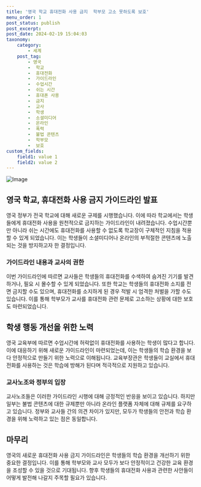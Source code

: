 ```yaml
---
title: '영국 학교 휴대전화 사용 금지  학부모 고소 못하도록 보호'
menu_order: 1
post_status: publish
post_excerpt: 
post_date: 2024-02-19 15:04:03
taxonomy:
    category:
        - 세계
    post_tag:
        - 영국
        -  학교
        -  휴대전화
        -  가이드라인
        -  수업시간
        -  쉬는 시간
        -  휴대폰 사용
        -  금지
        -  교사
        -  학생
        -  소셜미디어
        -  온라인
        -  폭력
        -  불법 콘텐츠
        -  학부모
        -  보호
custom_fields:
    field1: value 1
    field2: value 2
---
```


![Image](https://imgnews.pstatic.net/image/009/2024/02/19/0005260355_001_20240219104810661.jpg?type=w647)

## 영국 학교, 휴대전화 사용 금지 가이드라인 발표
영국 정부가 전국 학교에 대해 새로운 규제를 시행했습니다. 이에 따라 학교에서는 학생들에게 휴대전화 사용을 원천적으로 금지하는 가이드라인이 내려졌습니다. 수업시간뿐만 아니라 쉬는 시간에도 휴대전화를 사용할 수 없도록 학교장이 구체적인 지침을 적용할 수 있게 되었습니다. 이는 학생들이 소셜미디어나 온라인의 부적절한 콘텐츠에 노출되는 것을 방지하고자 한 결정입니다.
### 가이드라인 내용과 교사의 권한
이번 가이드라인에 따르면 교사들은 학생들의 휴대전화를 수색하여 숨겨진 기기를 발견하거나, 필요 시 몰수할 수 있게 되었습니다. 또한 학교는 학생들의 휴대전화 소지를 전면 금지할 수도 있으며, 휴대전화를 소지하게 된 경우 적발 시 엄격한 처벌을 가할 수도 있습니다. 이를 통해 학부모가 교사를 휴대전화 관련 문제로 고소하는 상황에 대한 보호도 마련되었습니다.
## 학생 행동 개선을 위한 노력
영국 교육부에 따르면 수업시간에 허락없이 휴대전화를 사용하는 학생이 많다고 합니다. 이에 대응하기 위해 새로운 가이드라인이 마련되었는데, 이는 학생들의 학습 환경을 보다 안정적으로 만들기 위한 노력으로 이해됩니다. 교육부장관은 학생들이 교실에서 휴대전화를 사용하는 것은 학습에 방해가 된다며 적극적으로 지원하고 있습니다.
### 교사노조와 정부의 입장
교사노조들은 이러한 가이드라인 시행에 대해 긍정적인 반응을 보이고 있습니다. 하지만 일부는 불법 콘텐츠에 대한 규제뿐만 아니라 온라인 플랫폼 자체에 대해 규제를 요구하고 있습니다. 정부와 교사들 간의 의견 차이가 있지만, 모두가 학생들의 안전과 학습 환경을 위해 노력하고 있는 점은 동일합니다.
## 마무리
영국의 새로운 휴대전화 사용 금지 가이드라인은 학생들의 학습 환경을 개선하기 위한 중요한 결정입니다. 이를 통해 학부모와 교사 모두가 보다 안정적이고 건강한 교육 환경을 조성할 수 있을 것으로 기대됩니다. 향후 학생들의 휴대전화 사용과 관련한 사안들이 어떻게 발전해 나갈지 주목할 필요가 있습니다.
